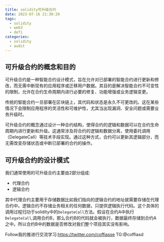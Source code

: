 ```yaml
---
title: solidity可升级合约
date: 2023-07-16 21:30:29
tags:
  - solidity
  - web3
  - defi
categories:
  - solidity
  - audit
---
```


## 可升级合约的概念和目的

可升级合约是一种智能合约设计模式，旨在允许对已部署的智能合约进行更新和修改，而无需中断现有的应用程序或迁移用户数据。其目的是解决智能合约不可变性的限制，允许在合约生命周期内进行必要的修复、功能增强或业务逻辑变更。

传统的智能合约一旦部署在区块链上，其代码和状态是永久不可更改的。这在某些情况下会限制应用程序的灵活性和可维护性，尤其当出现漏洞、安全问题或需要业务升级时。

可升级合约的概念通过设计一种合约结构，使得合约的逻辑和数据可以在合约生命周期内进行更新和升级。这通常涉及将合约的逻辑和数据分离，使用委托调用（DelegateCall）等技术手段实现。通过这种方式，合约可以更新其逻辑部分，而无需改变存储状态或中断已部署的合约的操作。

## 可升级合约的设计模式

我们通常使用的可升级合约主要由2部分组成:
* 代理合约
* 逻辑合约

其中代理合约主要用于存储数据比如我们指向的逻辑合约的地址就需要存储在代理合约中。逻辑合约不存储业务相关的任何数据，只提供逻辑执行代码。这个具体的调用过程归功于solidity中的`DelegateCall`方法。假设在合约A中执行`DelegateCall`,调用合约B，那么合约B的代码就会被执行，数据最终存储到合约A之中。所以合约B中的数据是否修改对我们整个项目其实没有影响。

Follow我的推进行交流学习:https://twitter.com/coffiasse
TG:@coffiasd
